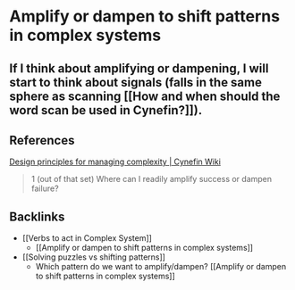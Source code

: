 # Amplify or dampen to shift patterns in complex systems
If I think about amplifying or dampening, I will start to think about signals (falls in the same sphere as scanning [[How and when should the word scan be used in Cynefin?]]).
---
## References
[Design principles for managing complexity | Cynefin Wiki](https://cynefin.io/wiki/Design_principles_for_managing_complexity)
> 1 (out of that set) Where can I readily amplify success or dampen failure?

## Backlinks
* [[Verbs to act in Complex System]]
	* [[Amplify or dampen to shift patterns in complex systems]]
* [[Solving puzzles vs shifting patterns]]
	* Which pattern do we want to amplify/dampen? [[Amplify or dampen to shift patterns in complex systems]]

<!-- #evergreen -->

<!-- {BearID:CD1A8306-5D8B-4A8D-82F9-034D4DEBAB69} -->
